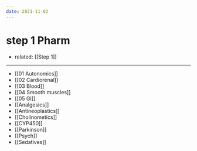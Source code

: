 ```yaml
---
date: 2021-11-02
---
```


# step 1 Pharm

- related: [[Step 1]]
---

- [[01 Autonomics]]
- [[02 Cardiorenal]]
- [[03 Blood]]
- [[04 Smooth muscles]]
- [[05 GI]]
- [[Analgesics]]
- [[Antineoplastics]]
- [[Cholinometics]]
- [[CYP450]]
- [[Parkinson]]
- [[Psych]]
- [[Sedatives]]
